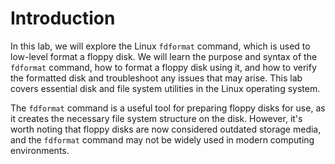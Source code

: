 # Introduction

In this lab, we will explore the Linux `fdformat` command, which is used to low-level format a floppy disk. We will learn the purpose and syntax of the `fdformat` command, how to format a floppy disk using it, and how to verify the formatted disk and troubleshoot any issues that may arise. This lab covers essential disk and file system utilities in the Linux operating system.

The `fdformat` command is a useful tool for preparing floppy disks for use, as it creates the necessary file system structure on the disk. However, it's worth noting that floppy disks are now considered outdated storage media, and the `fdformat` command may not be widely used in modern computing environments.
